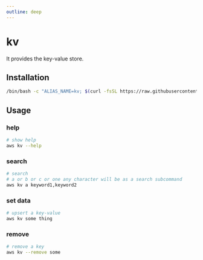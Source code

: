 ```yaml
---
outline: deep
---
```


# kv

It provides the key-value store.

## Installation

``` sh
/bin/bash -c "ALIAS_NAME=kv; $(curl -fsSL https://raw.githubusercontent.com/tomsdoo/aws-cli-alias/HEAD/install.sh)"
```

## Usage

### help

``` sh
# show help
aws kv --help
```

### search
``` sh
# search
# a or b or c or one any character will be as a search subcommand
aws kv a keyword1,keyword2
```

### set data
``` sh
# upsert a key-value
aws kv some thing
```

### remove
``` sh
# remove a key
aws kv --remove some
```
